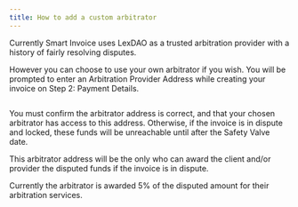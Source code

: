 ```yaml
---
title: How to add a custom arbitrator
---
```


Currently Smart Invoice uses LexDAO as a trusted arbitration provider with a history of fairly resolving disputes.

However you can choose to use your own arbitrator if you wish.  You will be prompted to enter an Arbitration Provider Address while creating your invoice on Step 2: Payment Details.

![]()

You must confirm the arbitrator address is correct, and that your chosen arbitrator has access to this address. Otherwise, if the invoice is in dispute and locked, these funds will be unreachable until after the Safety Valve date.

This arbitrator address will be the only who can award the client and/or provider the disputed funds if the invoice is in dispute.

Currently the arbitrator is awarded 5% of the disputed amount for their arbitration services.  
